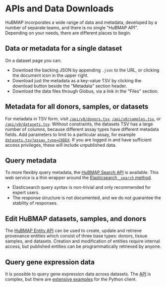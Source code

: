 # APIs and Data Downloads

HuBMAP incorporates a wide range of data and metadata, developed by a number of separate teams,
and there is no single "HuBMAP API". Depending on your needs, there are different places to begin.

## Data or metadata for a single dataset

On a dataset page you can:
- Download the backing JSON by appending `.json` to the URL, or clicking the document icon in the upper right.
- Download just the metadata as a key-value TSV by clicking the download button beside the "Metadata" section header.
- Download the data files through Globus, via a link in the "Files" section.

## Metadata for all donors, samples, or datasets

For metadata in TSV form, visit [`/api/v0/donors.tsv`](/api/v0/donors.tsv),
[`/api/v0/samples.tsv`](/api/v0/samples.tsv), or [`/api/v0/datasets.tsv`](/api/v0/datasets.tsv).
Without constraints, the datasets TSV has a large number of columns, because different assay types have different metadata fields.
Add parameters to limit to a particular assay, for example [`datasets.tsv?assay_type=CODEX`](/api/v0/datasets.tsv?assay_type=CODEX).
If you are logged in and have sufficient access privileges, these will include unpublished data.

## Query metadata

To more flexibly query metadata, the [HuBMAP Search API](https://smart-api.info/ui/7aaf02b838022d564da776b03f357158) is available.
This web service is a thin wrapper around the [Elasticsearch `_search` method](https://www.elastic.co/guide/en/elasticsearch/reference/current/search-search.html).
- Elasticsearch query syntax is non-trivial and only recommended for expert users.
- The response structure is not documented, and we do not guarantee the stability of responses.

## Edit HuBMAP datasets, samples, and donors

The  [HuBMAP Entity API](https://smart-api.info/ui/0065e419668f3336a40d1f5ab89c6ba3) can be used to create, update and retrieve provenance entities which consist of three base types: donors, tissue samples, and datasets.
Creation and modification of entities require internal access, but published entities can be programmatically retrieved by anyone.

## Query gene expression data

It is possible to query gene expression data across datasets.
The [API](https://github.com/hubmapconsortium/cross_modality_query#usage) is complex,
but there are [extensive examples](https://github.com/hubmapconsortium/hubmap-api-py-client#usage) for the Python client.

